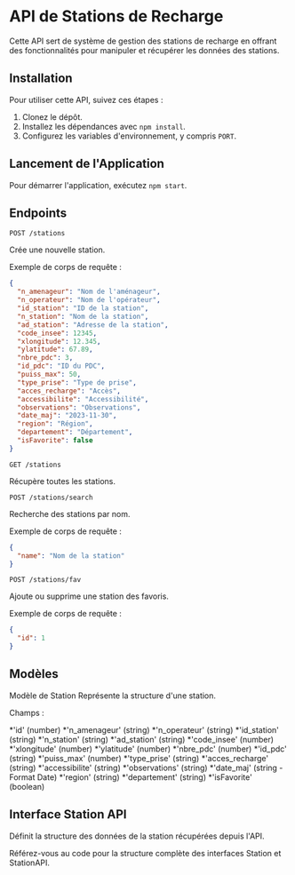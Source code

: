# API de Stations de Recharge

Cette API sert de système de gestion des stations de recharge en offrant des fonctionnalités pour manipuler et récupérer les données des stations.

## Installation

Pour utiliser cette API, suivez ces étapes :

1. Clonez le dépôt.
2. Installez les dépendances avec `npm install`.
3. Configurez les variables d'environnement, y compris `PORT`.

## Lancement de l'Application

Pour démarrer l'application, exécutez `npm start`.

## Endpoints 

`POST /stations`

Crée une nouvelle station.

Exemple de corps de requête :
```JSON
{
  "n_amenageur": "Nom de l'aménageur",
  "n_operateur": "Nom de l'opérateur",
  "id_station": "ID de la station",
  "n_station": "Nom de la station",
  "ad_station": "Adresse de la station",
  "code_insee": 12345,
  "xlongitude": 12.345,
  "ylatitude": 67.89,
  "nbre_pdc": 3,
  "id_pdc": "ID du PDC",
  "puiss_max": 50,
  "type_prise": "Type de prise",
  "acces_recharge": "Accès",
  "accessibilite": "Accessibilité",
  "observations": "Observations",
  "date_maj": "2023-11-30",
  "region": "Région",
  "departement": "Département",
  "isFavorite": false
}
```

`GET /stations`

Récupère toutes les stations.

`POST /stations/search`

Recherche des stations par nom.

Exemple de corps de requête :
```JSON
{
  "name": "Nom de la station"
}
```

`POST /stations/fav`

Ajoute ou supprime une station des favoris.

Exemple de corps de requête :
```JSON
{
  "id": 1
}
```

## Modèles
Modèle de Station
Représente la structure d'une station.

Champs :

*'id' (number)
*'n_amenageur' (string)
*'n_operateur' (string)
*'id_station' (string)
*'n_station' (string)
*'ad_station' (string)
*'code_insee' (number)
*'xlongitude' (number)
*'ylatitude' (number)
*'nbre_pdc' (number)
*'id_pdc' (string)
*'puiss_max' (number)
*'type_prise' (string)
*'acces_recharge' (string)
*'accessibilite' (string)
*'observations' (string)
*'date_maj' (string - Format Date)
*'region' (string)
*'departement' (string)
*'isFavorite' (boolean)

## Interface Station API

Définit la structure des données de la station récupérées depuis l'API.

Référez-vous au code pour la structure complète des interfaces Station et StationAPI.
